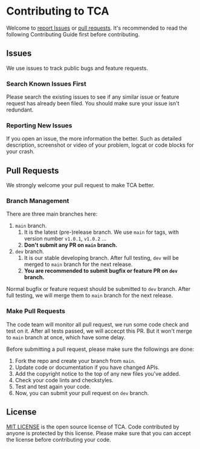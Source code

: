 # Contributing to TCA
Welcome to [report Issues](issues) or [pull requests](pulls). It's recommended to read the following Contributing Guide first before contributing. 

## Issues
We use issues to track public bugs and feature requests.

### Search Known Issues First
Please search the existing issues to see if any similar issue or feature request has already been filed. You should make sure your issue isn't redundant.

### Reporting New Issues
If you open an issue, the more information the better. Such as detailed description, screenshot or video of your problem, logcat or code blocks for your crash.

## Pull Requests
We strongly welcome your pull request to make TCA better. 

### Branch Management
There are three main branches here:

1. `main` branch.
	1. It is the latest (pre-)release branch. We use `main` for tags, with version number `v1.0.1`, `v1.0.2` ...
	2. **Don't submit any PR on `main` branch.**
2. `dev` branch. 
	1. It is our stable developing branch. After full testing, `dev` will be merged to `main` branch for the next release.
	2. **You are recommended to submit bugfix or feature PR on `dev` branch.**

Normal bugfix or feature request should be submitted to `dev` branch. After full testing, we will merge them to `main` branch for the next release. 

### Make Pull Requests
The code team will monitor all pull request, we run some code check and test on it. After all tests passed, we will accecpt this PR. But it won't merge to `main` branch at once, which have some delay.

Before submitting a pull request, please make sure the followings are done:

1. Fork the repo and create your branch from `main`.
2. Update code or documentation if you have changed APIs.
3. Add the copyright notice to the top of any new files you've added.
4. Check your code lints and checkstyles.
5. Test and test again your code.
6. Now, you can submit your pull request on `dev` branch.

## License
[MIT LICENSE](LICENSE.txt) is the open source license of TCA. Code contributed by anyone is protected by this license. Please make sure that you can accept the license before contributing your code.
